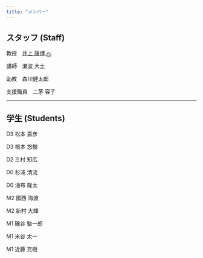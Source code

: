 ```yaml
---
title: "メンバー"
---
```


## スタッフ (Staff)

教授　<a href="https://github.com/yasuhiroinoue" target="_blank" rel="noopener noreferrer">井上 康博 <img src="/images/github-black.svg" alt="GitHub" style="height: 1em; vertical-align: middle;"></a>

講師　瀬波 大土

助教　森川健太郎

支援職員　二茅 容子

---

## 学生 (Students)

D3 松本 嘉彦

D3 根本 悠樹

D2 三村 知広

D0 杉浦 清流

D0 油布 隆太

M2 國西 海渡

M2 新村 大輝

M1 磯谷 駿一郎

M1 米谷 太一

M1 近藤 克樹
